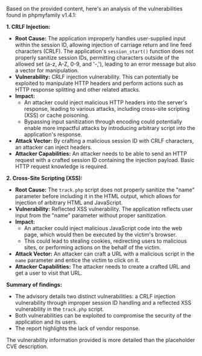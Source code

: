 Based on the provided content, here's an analysis of the vulnerabilities found in phpmyfamily v1.4.1:

**1. CRLF Injection:**

*   **Root Cause:** The application improperly handles user-supplied input within the session ID, allowing injection of carriage return and line feed characters (CRLF). The application's `session_start()` function does not properly sanitize session IDs, permitting characters outside of the allowed set (a-z, A-Z, 0-9, and '-,'), leading to an error message but also a vector for manipulation.
*   **Vulnerability:** CRLF injection vulnerability. This can potentially be exploited to manipulate HTTP headers and perform actions such as HTTP response splitting and other related attacks.
*   **Impact:**
    *   An attacker could inject malicious HTTP headers into the server's response, leading to various attacks, including cross-site scripting (XSS) or cache poisoning.
    *  Bypassing input sanitization through encoding could potentially enable more impactful attacks by introducing arbitrary script into the application's response.
*  **Attack Vector:** By crafting a malicious session ID with CRLF characters, an attacker can inject headers.
*   **Attacker Capabilities:** An attacker needs to be able to send an HTTP request with a crafted session ID containing the injection payload. Basic HTTP request knowledge is required.

**2. Cross-Site Scripting (XSS):**

*   **Root Cause:** The `track.php` script does not properly sanitize the "name" parameter before including it in the HTML output, which allows for injection of arbitrary HTML and JavaScript.
*   **Vulnerability:** Reflected XSS vulnerability. The application reflects user input from the "name" parameter without proper sanitization.
*  **Impact:**
    *   An attacker could inject malicious JavaScript code into the web page, which would then be executed by the victim's browser.
    *   This could lead to stealing cookies, redirecting users to malicious sites, or performing actions on the behalf of the victim.
*   **Attack Vector:** An attacker can craft a URL with a malicious script in the `name` parameter and entice the victim to click on it.
*   **Attacker Capabilities:** The attacker needs to create a crafted URL and get a user to visit that URL.

**Summary of findings:**

*   The advisory details two distinct vulnerabilities: a CRLF injection vulnerability through improper session ID handling and a reflected XSS vulnerability in the `track.php` script.
*   Both vulnerabilities can be exploited to compromise the security of the application and its users.
*  The report highlights the lack of vendor response.

The vulnerability information provided is more detailed than the placeholder CVE description.